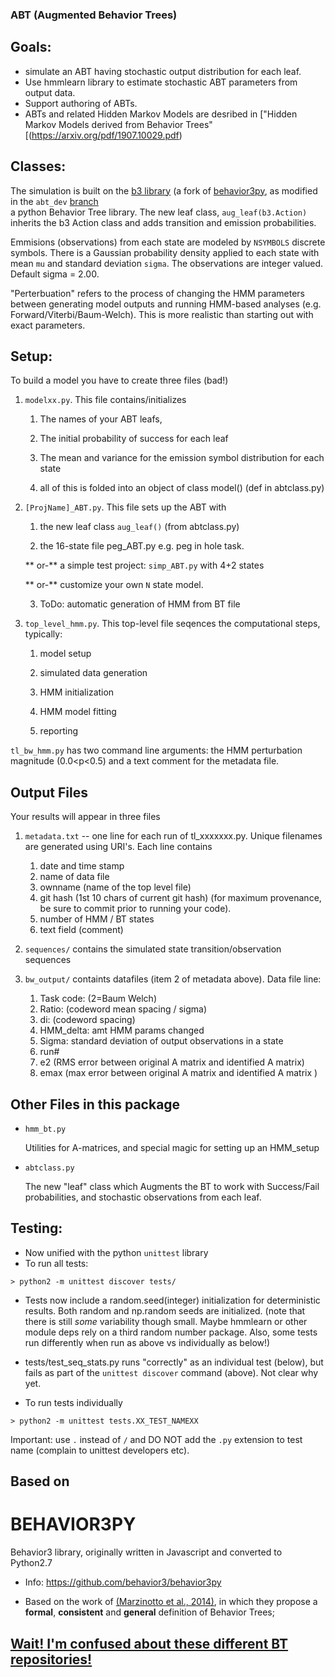### ABT (Augmented Behavior Trees)

## Goals: 
 * simulate an ABT having stochastic output distribution for each leaf.
 * Use hmmlearn library to estimate stochastic ABT parameters from output data.
 * Support authoring of ABTs.
 * ABTs and related Hidden Markov Models are desribed in ["Hidden Markov Models derived from Behavior Trees"[(https://arxiv.org/pdf/1907.10029.pdf)

 
## Classes:

The simulation is built on the [b3 library](https://github.com/collaborative-robotics/behavior3py) (a fork of 
[behavior3py](https://github.com/behavior3/behavior3py), as modified in the `abt_dev` [branch](https://github.com/collaborative-robotics/behavior3py/tree/abt_dev)   
a python Behavior Tree library.  The new leaf class, `aug_leaf(b3.Action)` inherits the 
b3 Action class and adds transition and emission probabilities.  

Emmisions (observations) from each state are modeled by `NSYMBOLS`  discrete symbols. 
There is a Gaussian probability density applied to each state with mean `mu` and standard deviation `sigma`.  The observations are integer valued.  Default sigma = 2.00.

"Perterbuation" refers to the process of changing the HMM parameters between generating model outputs
and running HMM-based analyses (e.g. Forward/Viterbi/Baum-Welch).   This is more realistic than starting out
with exact parameters.

## Setup:

To build a model you have to create three files (bad!)

1. `modelxx.py`.   This file contains/initializes
 
    1. The names of your ABT leafs,
    
    2. The initial probability of success for each leaf
    
    2. The mean and variance for the emission symbol distribution for each state
    
    2. all of this is folded into an object of class model() (def in abtclass.py)

2. `[ProjName]_ABT.py`.   This file sets up the ABT with 
 
    1. the new leaf class `aug_leaf()` (from abtclass.py)

    2. the 16-state file peg_ABT.py  e.g. peg in hole task. 
    
    **  or-** a simple test project:   `simp_ABT.py` with 4+2 states
    
    **  or-** customize your own `N` state model.
    
    3. ToDo: automatic generation of HMM from BT file



3. `top_level_hmm.py`.   This top-level file seqences the computational steps, typically:
 
    1. model setup
    
    1. simulated data generation
    
    1. HMM initialization
    
    1. HMM model fitting
    
    1. reporting

`tl_bw_hmm.py` has two command line arguments:   the HMM perturbation magnitude (0.0<p<0.5) and a text comment for the  metadata file. 
    
##  Output Files

Your results will appear in three files

1. `metadata.txt` -- one line for each run of tl_xxxxxxx.py. 
Unique filenames are generated using URI's.  Each line contains 
    
    1. date and time stamp
    1. name of data file
    2. ownname  (name of the top level file)
    3. git hash (1st 10 chars of current git hash) (for maximum provenance, be sure to commit prior to running
  your code).
    4. number of HMM / BT states
    5. text field (comment)

2. `sequences/`   contains the simulated state transition/observation sequences

3. `bw_output/`   containts datafiles (item 2 of metadata above).   Data file line:
    1.  Task code: (2=Baum Welch)
    1.  Ratio:  (codeword mean spacing / sigma)
    2.  di:     (codeword spacing)
    3.  HMM_delta:   amt HMM params changed
    4.  Sigma:    standard deviation of output observations in a state
    5.  run#
    6.  e2 (RMS error between original A matrix and identified A matrix)
    7.  emax (max error between original A matrix and identified A matrix )


## Other Files in this package

 * `hmm_bt.py`
 
    Utilities for A-matrices, and special magic for setting up an HMM_setup
    
 * `abtclass.py`

    The new "leaf" class which Augments the BT to work with Success/Fail probabilities, and stochastic observations from each leaf. 

## Testing:

 * Now unified with the python `unittest` library
 * To run all tests:
 ```
 > python2 -m unittest discover tests/
 ```
 * Tests now include a random.seed(integer) initialization for deterministic results. Both random and np.random seeds are initialized.  (note that there is still *some* variability though small. Maybe hmmlearn or other module deps rely on a third random number package. Also, some tests run differently when run as above vs individually as below!)
 
 * tests/test_seq_stats.py runs "correctly" as an individual test (below), but fails as part of the `unittest discover` command (above).   Not clear why yet. 
 
 * To run tests individually 
 ```
 > python2 -m unittest tests.XX_TEST_NAMEXX
 ```
 Important: use `.` instead of `/` and DO NOT add the `.py` extension to test name (complain to unittest developers etc).
    
## Based on 


# BEHAVIOR3PY

Behavior3 library, originally written in Javascript and converted to Python2.7

- Info: https://github.com/behavior3/behavior3py

- Based on the work of [(Marzinotto et al., 2014)](http://www.csc.kth.se/~miccol/Michele_Colledanchise/Publications_files/2013_ICRA_mcko.pdf), in which they propose a **formal**, **consistent** and **general** definition of Behavior Trees;


## [Wait!  I'm confused about these different BT repositories!](wait_im_confused.md)

